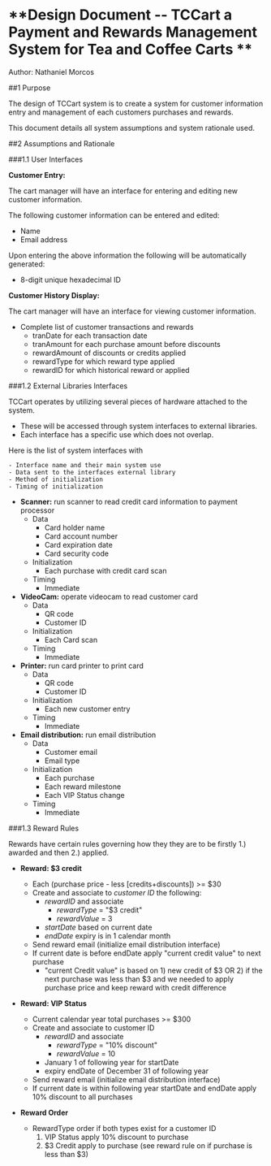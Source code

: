 # **Design Document -- TCCart a Payment and Rewards Management System for Tea and Coffee Carts **

Author: Nathaniel Morcos

##1 Purpose

The design of TCCart system is to create a system for customer information entry and management of each customers purchases and rewards.

This document details all system assumptions and system rationale used.

##2 Assumptions and Rationale

###1.1 User Interfaces

**Customer Entry:**

The cart manager will have an interface for entering and editing new customer information. 

The following customer information can be entered and edited:

-	Name
-	Email address

Upon entering the above information the following will be automatically generated:

-	8-digit unique hexadecimal ID

**Customer History Display:**

The cart manager will have an interface for viewing customer information. 

- Complete list of customer transactions and rewards 
	- tranDate for each transaction date
	- tranAmount for each purchase amount before discounts
	- rewardAmount of discounts or credits applied
	- rewardType for which reward type applied
	- rewardID for which historical reward or applied

###1.2 External Libraries Interfaces

TCCart operates by utilizing several pieces of hardware attached to the system. 

- These will be accessed through system interfaces to external libraries. 
- Each interface has a specific use which does not overlap.

Here is the list of system interfaces with

	- Interface name and their main system use
	- Data sent to the interfaces external library
	- Method of initialization
	- Timing of initialization

- **Scanner:** run scanner to read credit card information to payment processor
	- Data
		- Card holder name
		- Card account number
		- Card expiration date
		- Card security code
	- Initialization
		- Each purchase with credit card scan
	- Timing
		- Immediate
- **VideoCam:** operate videocam to read customer card
	- Data
		- QR code
		- Customer ID
	- Initialization
		- Each Card scan
	- Timing
		- Immediate
- **Printer:** run card printer to print card
	- Data
		- QR code
		- Customer ID
	- Initialization
		- Each new customer entry
	- Timing
		- Immediate
- **Email distribution:** run email distribution
	- Data
		- Customer email 
		- Email type
	- Initialization
		 - Each purchase
		 - Each reward milestone
		 - Each VIP Status change 
	- Timing
		- Immediate


  
###1.3 Reward Rules

Rewards have certain rules governing how they they are to be firstly 1.) awarded and then 2.) applied. 


- **Reward: $3 credit**
	- Each (purchase price - less [credits+discounts]) >= $30
	- Create and associate to *customer ID* the following:
		- *rewardID* and associate
			- *rewardType* = "$3 credit"
			- *rewardValue* = 3
		- *startDate* based on current date
		- *endDate* expiry is in 1 calendar month
	- Send reward email (initialize email distribution interface)
	- If current date is before endDate apply "current credit value" to next purchase
		- "current Credit value" is based on  1) new credit of $3 OR 2) if the next purchase was less than $3 and we needed to apply purchase price and keep reward with credit difference
		
 
- **Reward: VIP Status**
	- Current calendar year total purchases >= $300
	- Create and associate to customer ID
		- *rewardID* and associate
			- *rewardType* = "10% discount"
			- *rewardValue* = 10
		- January 1 of following year for startDate
		- expiry endDate of December 31 of following year
	- Send reward email (initialize email distribution interface)
	- If current date is within following year startDate and endDate apply 10% discount to all purchases

- **Reward Order**
	- RewardType order if both types exist for a customer ID
		1. VIP Status apply 10% discount to purchase
		2. $3 Credit apply to purchase (see reward rule on if purchase is less than $3)